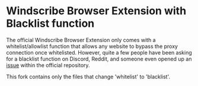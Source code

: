 # Windscribe Browser Extension with Blacklist function

The official Windscribe Browser Extension only comes with a whitelist/allowlist function that allows any website to bypass the proxy connection once whitelisted. However, quite a few people have been asking for a blacklist function on Discord, Reddit, and someone even opened up an [issue](https://github.com/Windscribe/browser-extension/issues/10) within the official repository.

This fork contains only the files that change 'whitelist' to 'blacklist'.
